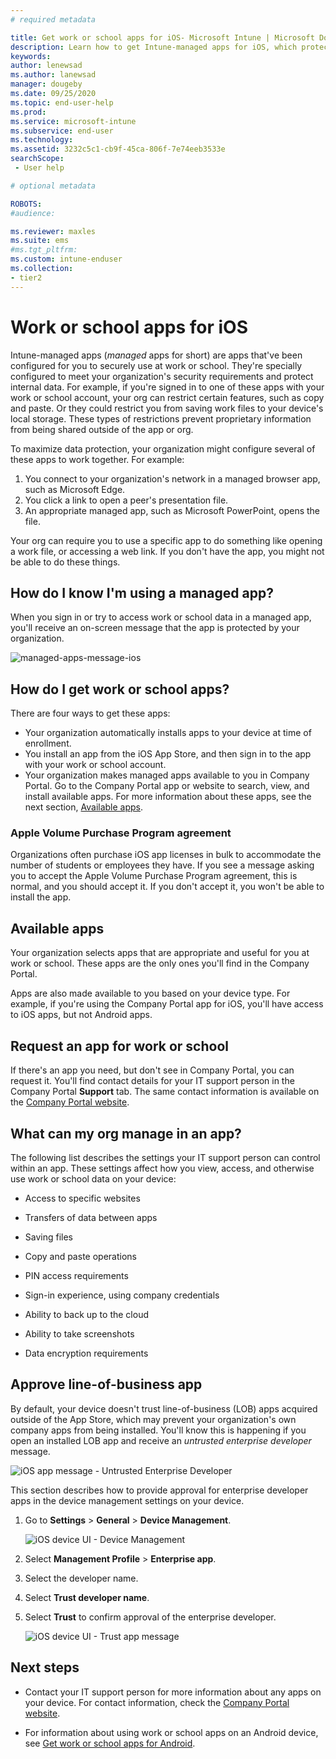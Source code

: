 ```yaml
---
# required metadata

title: Get work or school apps for iOS- Microsoft Intune | Microsoft Docs
description: Learn how to get Intune-managed apps for iOS, which protect your data while also helping you stay productive at school or work.  
keywords:
author: lenewsad
ms.author: lanewsad
manager: dougeby
ms.date: 09/25/2020
ms.topic: end-user-help
ms.prod:
ms.service: microsoft-intune
ms.subservice: end-user
ms.technology:
ms.assetid: 3232c5c1-cb9f-45ca-806f-7e74eeb3533e
searchScope:
 - User help

# optional metadata

ROBOTS:  
#audience:

ms.reviewer: maxles
ms.suite: ems
#ms.tgt_pltfrm:
ms.custom: intune-enduser
ms.collection:
- tier2
---
```


# Work or school apps for iOS
Intune-managed apps (*managed* apps for short) are apps that've been configured for you to securely use at work or school. They're specially configured to meet your organization's security requirements and protect internal data. For example, if you're signed in to one of these apps with your work or school account, your org can restrict certain features, such as copy and paste. Or they could restrict you from saving work files to your device's local storage. These types of restrictions prevent proprietary information from being shared outside of the app or org. 

To maximize data protection, your organization might configure several of these apps to work together. For example:  
1. You connect to your organization's network in a managed browser app, such as Microsoft Edge.  
2. You click a link to open a peer's presentation file.  
3. An appropriate managed app, such as Microsoft PowerPoint, opens the file.  

Your org can require you to use a specific app to do something like opening a work file, or accessing a web link. If you don't have the app, you might not be able to do these things. 

## How do I know I'm using a managed app?  
When you sign in or try to access work or school data in a managed app, you'll receive an on-screen message that the app is protected by your organization.   

![managed-apps-message-ios](./media/managed-apps-message.png)  

## How do I get work or school apps?  

There are four ways to get these apps:   
* Your organization automatically installs apps to your device at time of enrollment.  
* You install an app from the iOS App Store, and then sign in to the app with your work or school account.    
* Your organization makes managed apps available to you in Company Portal. Go to the Company Portal app or website to search, view, and install available apps. For more information about these apps, see the next section, [Available apps](#available-apps).  

### Apple Volume Purchase Program agreement  
Organizations often purchase iOS app licenses in bulk to accommodate the number of students or employees they have. If you see a message asking you to accept the Apple Volume Purchase Program agreement, this is normal, and you should accept it. If you don't accept it, you won't be able to install the app.  

## Available apps   
 Your organization selects apps that are appropriate and useful for you at work or school. These apps are the only ones you'll find in the Company Portal.   

 Apps are also made available to you based on your device type. For example, if you're using the Company Portal app for iOS, you'll have access to iOS apps, but not Android apps.   

## Request an app for work or school   
 If there's an app you need, but don't see in Company Portal, you can request it. You'll find contact details for your IT support person in the Company Portal **Support** tab. The same contact information is available on the [Company Portal website](https://go.microsoft.com/fwlink/?linkid=2010980).   
 

## What can my org manage in an app?  
The following list describes the settings your IT support person can control within an app. These settings affect how you view, access, and otherwise use work or school data on your device:  

- Access to specific websites

- Transfers of data between apps

- Saving files

- Copy and paste operations

- PIN access requirements

- Sign-in experience, using company credentials  

- Ability to back up to the cloud

- Ability to take screenshots

- Data encryption requirements  

## Approve line-of-business app   
 By default, your device doesn't trust line-of-business (LOB) apps acquired outside of the App Store, which may prevent your organization's own company apps from being installed. You'll know this is happening if you open an installed LOB app and receive an *untrusted enterprise developer* message. 

![iOS app message - Untrusted Enterprise Developer](../fundamentals/media/end-user-company-portal-messages/end-user-company-portal-messages-01.png)  

This section describes how to provide approval for enterprise developer apps in the device management settings on your device. 

1. Go to **Settings** > **General** > **Device Management**.  

   ![iOS device UI - Device Management](../fundamentals/media/end-user-company-portal-messages/end-user-company-portal-messages-02.png)

3. Select **Management Profile** > **Enterprise app**.
4. Select the developer name.
5. Select **Trust developer name**.  
6. Select **Trust** to confirm approval of the enterprise developer.  

   ![iOS device UI - Trust app message](../fundamentals/media/end-user-company-portal-messages/end-user-company-portal-messages-03.png)  

## Next steps  

* Contact your IT support person for more information about any apps on your device. For contact information, check the [Company Portal website](https://go.microsoft.com/fwlink/?linkid=2010980).  

* For information about using work or school apps on an Android device, see [Get work or school apps for Android](use-managed-apps-on-your-device-android.md).  
